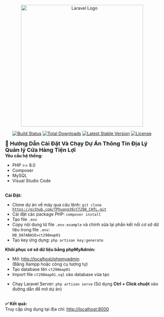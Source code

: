 <p align="center"><a href="https://laravel.com" target="_blank"><img src="https://raw.githubusercontent.com/laravel/art/master/logo-lockup/5%20SVG/2%20CMYK/1%20Full%20Color/laravel-logolockup-cmyk-red.svg" width="400" alt="Laravel Logo"></a></p>

<p align="center">
<a href="https://github.com/laravel/framework/actions"><img src="https://github.com/laravel/framework/workflows/tests/badge.svg" alt="Build Status"></a>
<a href="https://packagist.org/packages/laravel/framework"><img src="https://img.shields.io/packagist/dt/laravel/framework" alt="Total Downloads"></a>
<a href="https://packagist.org/packages/laravel/framework"><img src="https://img.shields.io/packagist/v/laravel/framework" alt="Latest Stable Version"></a>
<a href="https://packagist.org/packages/laravel/framework"><img src="https://img.shields.io/packagist/l/laravel/framework" alt="License"></a>

<b style="font-size: 18px;">🚀 Hướng Dẫn Cài Đặt Và Chạy Dự Án Thông Tin Địa Lý Quản lý Cửa Hàng Tiện Lợi </b>
<br><b>Yêu cầu hệ thống:</b><br>
- PHP >= 8.0<br>
- Composer<br>
- MySQL<br>
- Visual Studio Code<br>

<br><b>Cài Đặt:</b><br>
- Clone dự án về máy qua câu lệnh: 
  <code>git clone https://github.com/TPhuong39/CT298_CHTL.git</code><br>
- Cài đặt các package PHP: 
  <code>composer install</code><br>
- Tạo file <code>.env</code><br>
- Copy nội dung từ file <code>.env.example</code> và chỉnh sửa lại phần kết nối cơ sở dữ liệu trong file <code>.env</code>:<br>
  <code>DB_DATABASE=ct298map01</code><br>
- Tạo key ứng dụng:
  <code>php artisan key:generate</code><br>

<b>Khôi phục cơ sở dữ liệu bằng phpMyAdmin:</b><br>
+ Mở: <a href="http://localhost/phpmyadmin" target="_blank">http://localhost/phpmyadmin</a><br> (Bằng Xampp hoặc công cụ tương tự)
+ Tạo database tên <code>ct298map01</code><br>
+ Import file <code>ct298map01.sql</code> vào database vừa tạo<br>

- Chạy Laravel Server: 
  <code>php artisan serve</code> 
  (Sử dụng <b>Ctrl + Click chuột</b> vào đường dẫn để mở dự án)<br>

<br><b>✅ Kết quả:</b><br>
Truy cập ứng dụng tại địa chỉ: 
<a href="http://localhost:8000" target="_blank">http://localhost:8000</a>


